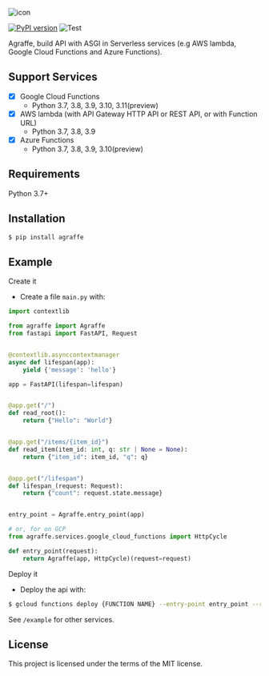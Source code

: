 
![icon](./resources/icon.png)

[![PyPI version](https://badge.fury.io/py/agraffe.svg)](https://badge.fury.io/py/agraffe)
![Test](https://github.com/odd12258053/agraffe/workflows/Test/badge.svg)

Agraffe, build API with ASGI in Serverless services (e.g AWS lambda, Google Cloud Functions and Azure Functions).

## Support Services
- [x] Google Cloud Functions
  - Python 3.7, 3.8, 3.9, 3.10, 3.11(preview)
- [x] AWS lambda (with API Gateway HTTP API or REST API, or with Function URL)
  - Python 3.7, 3.8, 3.9
- [x] Azure Functions
  - Python 3.7, 3.8, 3.9, 3.10(preview)

## Requirements

Python 3.7+

## Installation
```sh
$ pip install agraffe
```

## Example
Create it

- Create a file `main.py` with:

```python
import contextlib

from agraffe import Agraffe
from fastapi import FastAPI, Request


@contextlib.asynccontextmanager
async def lifespan(app):
    yield {'message': 'hello'}

app = FastAPI(lifespan=lifespan)


@app.get("/")
def read_root():
    return {"Hello": "World"}


@app.get("/items/{item_id}")
def read_item(item_id: int, q: str | None = None):
    return {"item_id": item_id, "q": q}


@app.get("/lifespan")
def lifespan_(request: Request):
    return {"count": request.state.message}


entry_point = Agraffe.entry_point(app)
```
```python
# or, for on GCP
from agraffe.services.google_cloud_functions import HttpCycle

def entry_point(request):
    return Agraffe(app, HttpCycle)(request=request)
```

Deploy it

- Deploy the api with:

```sh
$ gcloud functions deploy {FUNCTION NAME} --entry-point entry_point --runtime python310 --trigger-http --allow-unauthenticated
```

See `/example` for other services.

## License
This project is licensed under the terms of the MIT license.
